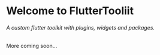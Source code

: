 # Welcome to FlutterTooliit

###### A custom flutter toolkit with plugins, widgets and packages.

More coming soon...


